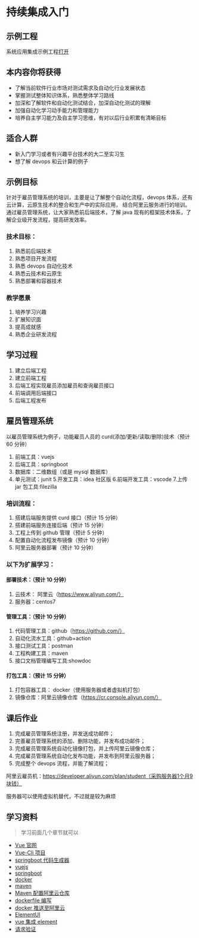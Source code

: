 # 持续集成入门

## 示例工程

系统应用集成示例工程[打开](https://gitee.com/alinesno-cloud/alinesno-demo-gateway-open/tree/master/demo-student-v2-main)

## 本内容你将获得

- 了解当前软件行业市场对测试需求及自动化行业发展状态
- 掌握测试整体知识体系，熟悉整体学习路线
- 加深和了解软件和自动化测试结合，加深自动化测试的理解
- 加强自动化学习动手能力和管理能力
- 培养自主学习能力及自主学习思维，有对以后行业积累有清晰目标

## 适合人群

- 新入门学习或者有兴趣平台技术的大二至实习生
- 想了解 devops 和云计算的例子

## 示例目标

针对于雇员管理系统的培训，主要是让了解整个自动化流程，devops 体系，还有云计算，云原生技术的整合和生产中的实际应用，
结合阿里云服务进行的培训。 通过雇员管理系统，让大家熟悉前后端技术，了解 java 现有的框架技术体系，了解企业级开发流程，提高研发效率。

### 技术目标：

1. 熟悉前后端技术
2. 熟悉项目开发流程
3. 熟悉 devops 自动化技术
4. 熟悉云技术和云原生
5. 熟悉部署和容器技术

### 教学愿景

1. 培养学习兴趣
2. 扩展知识面
3. 提高成就感
4. 熟悉企业研发流程

## 学习过程

1. 建立后端工程
2. 建立前端工程
3. 后端工程实现雇员添加雇员和查询雇员接口
4. 前端调用后端接口
5. 后端工程发布

## 雇员管理系统

以雇员管理系统为例子，功能雇员人员的 curd(添加/更新/读取/删除)技术（预计 60 分钟）

1. 前端工具：vuejs
2. 后端工具：springboot
3. 数据库：二维数组（或是 mysql 数据库）
4. 单元测试：junit 5.开发工具：idea 社区版 6.前端开发工具：vscode 7.上传 jar 包工具:filezilla

### 培训流程：

1. 搭建后端服务提供 curd 接口（预计 15 分钟）
2. 搭建前端服务连接后端（预计 15 分钟）
3. 工程上传到 github 管理（预计 5 分钟）
4. 配置自动化流程发布镜像（预计 10 分钟）
5. 阿里云服务器部署（预计 10 分钟）

### 以下为扩展学习：

#### 部署技术：（预计 10 分钟）

1. 云技术： 阿里云（https://www.aliyun.com/）
2. 服务器：centos7

#### 管理工具：（预计 10 分钟）

1. 代码管理工具：github（https://github.com/）
2. 自动化流水工具：github+action
3. 接口测试工具：postman
4. 工程构建工具：maven
5. 接口文档管理编写工具:showdoc

#### 打包工具：（预计 15 分钟）

1. 打包容器工具： docker（使用服务器或者虚拟机打包）
2. 镜像仓库：阿里云镜像仓库（https://cr.console.aliyun.com/）

## 课后作业

1. 完成雇员管理系统注册，并发送成功邮件；
2. 完善雇员管理系统的添加、删除功能，并发布成功邮件；
3. 完成雇员管理系统自动化镜像打包，并上传阿里云镜像仓库；
4. 完成雇员管理系统自动化发布功能，并发布到阿里云服务器；
5. 完成整个 devops 流程，并能了解流程；

阿里云雇员机：https://developer.aliyun.com/plan/student（采购服务器1个月9块钱）

服务器可以使用虚拟机替代，不过就是较为麻烦

## 学习资料

> 学习前面几个章节就可以

- [Vue 官网](https://cn.vuejs.org/index.html)
- [Vue-Cli 项目](https://cli.vuejs.org/zh/)
- [springboot 代码生成器](https://start.spring.io)
- [vuejs](https://www.runoob.com/vue2/vue-install.html)
- [springboot](https://www.jianshu.com/p/c261ba6a4bd4)
- [docker](https://www.runoob.com/docker/docker-tutorial.html)
- [maven](https://www.runoob.com/maven/maven-tutorial.html)
- [Maven 配置阿里云仓库](https://developer.aliyun.com/article/78124)
- [dockerfile 编写](https://juejin.cn/post/6844903871366561800)
- [docker 推送至阿里云](https://www.1024sou.com/article/256895.html)
- [ElementUI](https://element.eleme.cn/)
- [vue 集成 element](https://segmentfault.com/a/1190000016366262)
- [请求验证](https://www.cnblogs.com/nbb-hbb/p/9836815.html)
